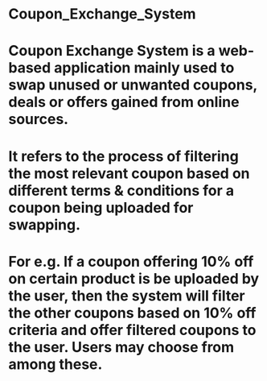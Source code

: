 # Coupon_Exchange_System
#	Coupon Exchange System is a web-based application mainly used to swap unused or unwanted coupons, deals or offers gained from online sources.
#	It refers to the process of filtering the most relevant coupon based on different terms & conditions for a coupon being uploaded for swapping.  
#	For e.g. If a coupon offering 10% off on certain product is be uploaded by the user, then the system will filter the other coupons based on 10% off criteria and offer filtered coupons to the user. Users may choose from among these.
